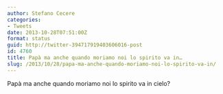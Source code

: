 ```yaml
---
author: Stefano Cecere
categories:
- Tweets
date: 2013-10-28T07:51:00Z
format: status
guid: http://twitter-394717919403606016-post
id: 4760
title: Papà ma anche quando moriamo noi lo spirito va in…
slug: /2013/10/28/papa-ma-anche-quando-moriamo-noi-lo-spirito-va-in/
---
```


Papà ma anche quando moriamo noi lo spirito va in cielo?